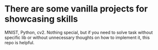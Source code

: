 # There are some vanilla projects for showcasing skills

MNIST, Python, cv2. Nothing special, but if you need to solve task without specific lib or without unnecessary thoughts on how to implement it, this repo is helpful.
